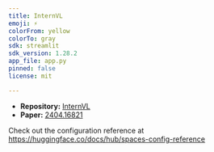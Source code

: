```yaml
---
title: InternVL
emoji: ⚡
colorFrom: yellow
colorTo: gray
sdk: streamlit
sdk_version: 1.28.2
app_file: app.py
pinned: false
license: mit

---
```


- **Repository:** [InternVL](https://github.com/OpenGVLab/InternVL)
- **Paper:** [2404.16821](https://arxiv.org/abs/2404.16821)

Check out the configuration reference at https://huggingface.co/docs/hub/spaces-config-reference
